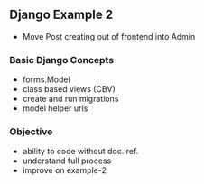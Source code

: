 ## Django Example 2

- Move Post creating out of frontend into Admin

### Basic Django Concepts

- forms.Model
- class based views (CBV)
- create and run migrations
- model helper urls

### Objective

- ability to code without doc. ref.
- understand full process
- improve on example-2
